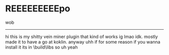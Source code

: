 # REEEEEEEEEpo
wob

---
hi this is my shitty vein miner plugin that kind of works ig lmao idk. 
mostly made it to have a go at koklin.
anyway uhh if for some reason if you wanna install it its in \build\libs so uh yeah